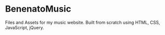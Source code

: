# BenenatoMusic
Files and Assets for my music website. Built from scratch using HTML, CSS, JavaScript, jQuery.
